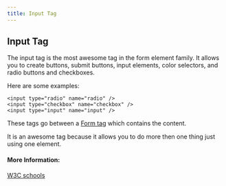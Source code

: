 ```yaml
---
title: Input Tag
---
```

## Input Tag

<!-- The article goes here, in GitHub-flavored Markdown. Feel free to add YouTube videos, images, and CodePen/JSBin embeds  -->
The input tag is the most awesome tag in the form element family. It allows you to create buttons, submit buttons, input elements, color selectors, and radio buttons and checkboxes.

Here are some examples:

```
<input type="radio" name="radio" />
<input type="checkbox" name="checkbox" />
<input type="input" name="input" />
```
These tags go between a [Form tag](https://guide.freecodecamp.org/html/elements/form-tag) which contains the content.

It is an awesome tag because it allows you to do more then one thing just using one element.

#### More Information:
<!-- Please add any articles you think might be helpful to read before writing the article -->

[W3C schools](https://www.w3schools.com/tags/tag_input.asp)
